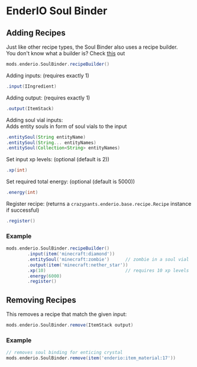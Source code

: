 # EnderIO Soul Binder

## Adding Recipes
Just like other recipe types, the Soul Binder also uses a recipe builder. <br>
You don't know what a builder is? Check [this](https://groovyscript-docs.readthedocs.io/en/latest/groovy/builder/) out
```groovy
mods.enderio.SoulBinder.recipeBuilder()
```

Adding inputs: (requires exactly 1)
```groovy
.input(IIngredient)
```

Adding output: (requires exactly 1)
```groovy
.output(ItemStack)
```

Adding soul vial inputs:<br>
Adds entity souls in form of soul vials to the input
````groovy
.entitySoul(String entityName)
.entitySoul(String... entityNames)
.entitySoul(Collection<String> entityNames)
````

Set input xp levels: (optional (default is 2))
````groovy
.xp(int)
````

Set required total energy: (optional (default is 5000))
```groovy
.energy(int)
```

Register recipe: (returns a `crazypants.enderio.base.recipe.Recipe` instance if successful)
````groovy
.register()
````

### Example
````groovy
mods.enderio.SoulBinder.recipeBuilder()
        .input(item('minecraft:diamond'))
        .entitySoul('minecraft:zombie')      // zombie in a soul vial
        .output(item('minecraft:nether_star'))   
        .xp(10)                              // requires 10 xp levels
        .energy(6000)
        .register()
````

## Removing Recipes
This removes a recipe that match the given input:
````groovy
mods.enderio.SoulBinder.remove(ItemStack output)
````

### Example
````groovy
// removes soul binding for enticing crystal
mods.enderio.SoulBinder.remove(item('enderio:item_material:17'))
````